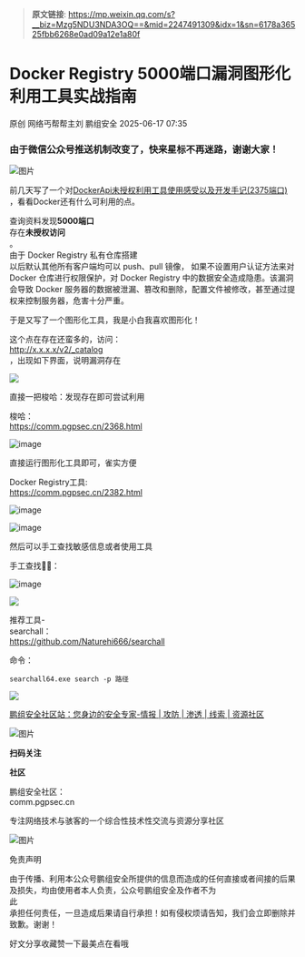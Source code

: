 > **原文链接**: https://mp.weixin.qq.com/s?__biz=Mzg5NDU3NDA3OQ==&mid=2247491309&idx=1&sn=6178a36525fbb6268e0ad09a12e1a80f

#  Docker Registry 5000端口漏洞图形化利用工具实战指南  
原创 网络丐帮帮主刘  鹏组安全   2025-06-17 07:35  
  
### 由于微信公众号推送机制改变了，快来星标不再迷路，谢谢大家！  
  
![图片](https://mmbiz.qpic.cn/sz_mmbiz_jpg/0YvAy5BgkyNJe4vC6qtyDX3vcGgiameZcOwiaYlDgwuutJUicHD1ZWicn2T6WTuuiaLvsAcnHBq2a4f6LkwqGtGOuxw/640?wx_fmt=other&from=appmsg&wxfrom=5&wx_lazy=1&wx_co=1&tp=webp "")  
  
前几天写了一个对[DockerApi未授权利用工具使用感受以及开发手记(2375端口)](https://mp.weixin.qq.com/s?__biz=Mzg5NDU3NDA3OQ==&mid=2247491292&idx=1&sn=44f4271661c031110f416df94284425a&scene=21#wechat_redirect)  
，看看Docker还有什么可利用的点。  
  
查询资料发现**5000端口**  
存在**未授权访问**  
。  
由于 Docker Registry 私有仓库搭建  
以后默认其他所有客户端均可以 push、pull 镜像， 如果不设置用户认证方法来对 Docker 仓库进行权限保护，对 Docker Registry 中的数据安全造成隐患。该漏洞会导致 Docker 服务器的数据被泄漏、篡改和删除，配置文件被修改，甚至通过提权来控制服务器，危害十分严重。  
  
于是又写了一个图形化工具，我是小白我喜欢图形化！  
  
这个点在存在还蛮多的，访问：  
http://x.x.x.x/v2/_catalog  
，出现如下界面，说明漏洞存在  
  
![](https://mmbiz.qpic.cn/sz_mmbiz_png/0YvAy5BgkyMTKrpIia0XL3oFzgW0jMMZx6NKjRwA2fzG8uLgCuNhZEYjXcfbqC7uicaqRY08aicQjOTk97JS8VFkg/640?wx_fmt=png&from=appmsg "")  
  
直接一把梭哈：发现存在即可尝试利用  
  
梭哈：  
https://comm.pgpsec.cn/2368.html  
  
![image](https://mmbiz.qpic.cn/sz_mmbiz_png/0YvAy5BgkyMTKrpIia0XL3oFzgW0jMMZxB3vyRD3cRlYAiaBkiboEqU6HiaK5eRxkR2g2BQX60Ch6R7dKZ63pRVibhg/640?wx_fmt=png&from=appmsg "")  
  
直接运行图形化工具即可，雀实方便  
  
Docker Registry工具:  
https://comm.pgpsec.cn/2382.html  
  
![image](https://mmbiz.qpic.cn/sz_mmbiz_png/0YvAy5BgkyMTKrpIia0XL3oFzgW0jMMZxKZVeMuZ7UJSJmu4dN0DP0ia9iaQmWYZId683BRYvnmdTQ0JQdX9Wk2gw/640?wx_fmt=png&from=appmsg "")  
  
![image](https://mmbiz.qpic.cn/sz_mmbiz_png/0YvAy5BgkyMTKrpIia0XL3oFzgW0jMMZx8cAjo2nsBzZD2siazP8BX9MBDwZUnDO7atiaOL6x8olG0KhH2XpJhenQ/640?wx_fmt=png&from=appmsg "")  
  
然后可以手工查找敏感信息或者使用工具  
  
  
手工查找😵‍💫：  
  
![image](https://mmbiz.qpic.cn/sz_mmbiz_png/0YvAy5BgkyMTKrpIia0XL3oFzgW0jMMZxDD3Ezpj2paJ0fn2iaLkDywibz6eYyIAqpleucRJKmMKcSicjI1gWNicHkQ/640?wx_fmt=png&from=appmsg "")  
  
![](https://mmbiz.qpic.cn/sz_mmbiz_png/0YvAy5BgkyMTKrpIia0XL3oFzgW0jMMZxSJgKNlZmjXMTxLWicPWdRcJly0U2eC1FwG5wIiaCUfGU0IC54iag5pOPA/640?wx_fmt=png&from=appmsg "")  
  
推荐工具-  
searchall：  
https://github.com/Naturehi666/searchall  
  
命令：
```
searchall64.exe search -p 路径
```

  
  
![](https://mmbiz.qpic.cn/sz_mmbiz_png/0YvAy5BgkyMTKrpIia0XL3oFzgW0jMMZxWkbiaJmYs3dQkRrAZXvGoTWDLBRXpDqrpx3SZSj5BvR6VLkGMgRYUBA/640?wx_fmt=png&from=appmsg "")  
  
[鹏组安全社区站：您身边的安全专家-情报 | 攻防 | 渗透 | 线索 | 资源社区](https://mp.weixin.qq.com/s?__biz=Mzg5NDU3NDA3OQ==&mid=2247491205&idx=1&sn=b212739965f6617c84c89726cc85d50c&scene=21#wechat_redirect)  
  
  
  
![图片](https://mmbiz.qpic.cn/sz_mmbiz_png/0YvAy5BgkyNHF1CWPJ9XSApBFhIGwF5Jh0zD2ySOcHvBkYgicU4xZsqvR3XEjUEnfGKH7ya8TgqCibHpYZKcibDBQ/640?wx_fmt=other&from=appmsg&wxfrom=5&wx_lazy=1&wx_co=1&tp=webp "")  
  
**扫码关注**  
  
**社区**  
  
鹏组安全社区：  
comm.pgpsec.cn  
  
  
专注网络技术与骇客的一个综合性技术性交流与资源分享社区  
  
  
![图片](https://mmbiz.qpic.cn/sz_mmbiz_png/0YvAy5BgkyN92OtiagxgUpDAeq8RbcPacH8L82CwLzHtvucDrP1RrgfzeUYY8cS4WHk8niap3jKZzys9wK5oHB9w/640?wx_fmt=other&from=appmsg&wxfrom=5&wx_lazy=1&wx_co=1&tp=webp "")  
  
免责声明  
  
由于传播、利用本公众号鹏组安全所提供的信息而造成的任何直接或者间接的后果及损失，均由使用者本人负责，公众号鹏组安全及作者不为  
此  
承担任何责任，一旦造成后果请自行承担！如有侵权烦请告知，我们会立即删除并致歉。谢谢！  
  
好文分享收藏赞一下最美点在看哦  
  
